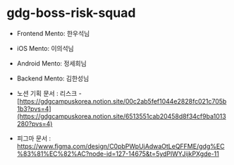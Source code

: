 # gdg-boss-risk-squad

- Frontend Mento: 한우석님 

- iOS Mento: 이의석님 

- Android Mento: 정세희님 

- Backend Mento: 김한성님 


- 노션 기획 문서 : 리스크 - [https://gdgcampuskorea.notion.site/00c2ab5fef1044e2828fc021c705b1b3?pvs=4](https://gdgcampuskorea.notion.site/6513551cab20458d8f34cf9ba1013280?pvs=4)

- 피그마 문서 : https://www.figma.com/design/C0pbPWpUjAdwaOtLeQFFME/gdg%EC%83%81%EC%82%AC?node-id=127-14675&t=5ydPlWYJijkPXgde-11
